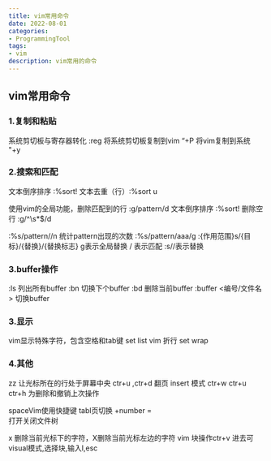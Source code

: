 ```yaml
---
title: vim常用命令
date: 2022-08-01
categories:
- ProgrammingTool
tags:
- vim
description: vim常用的命令
---
```



## vim常用命令
### 1.复制和粘贴
系统剪切板与寄存器转化 :reg 将系统剪切板复制到vim “+P  将vim复制到系统 "+y
### 2.搜索和匹配
文本倒序排序  :%sort!
文本去重（行）:%sort u

使用vim的全局功能，删除匹配到的行 :g/pattern/d
文本倒序排序 :%sort!
删除空行 :g/^\s*$/d

:%s/pattern//n 统计pattern出现的次数
:%s/pattern/aaa/g :{作用范围}s/{目标}/{替换}/{替换标志} g表示全局替换
/ 表示匹配
:s//表示替换


### 3.buffer操作 
:ls 列出所有buffer
:bn 切换下个buffer
:bd 删除当前buffer
:buffer <编号/文件名> 切换buffer
### 3.显示
vim显示特殊字符，包含空格和tab键 set list
vim 折行 set wrap


### 4.其他
zz 让光标所在的行处于屏幕中央
ctr+u ,ctr+d 翻页
insert 模式 ctr+w ctr+u  ctr+h 为删除和撤销上次操作

spaceVim使用快捷键
tabl页切换 <leader>+number <leader>=\
<F3>打开关闭文件树

x 删除当前光标下的字符，X删除当前光标左边的字符
vim 块操作ctr+v 进去可visual模式,选择块,输入I,esc
